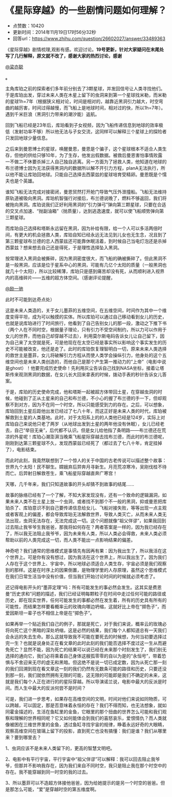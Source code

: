 # 《星际穿越》的一些剧情问题如何理解？
- 点赞数：10420
- 更新时间：2014年11月19日17时56分32秒
- 回答url：https://www.zhihu.com/question/26602027/answer/33489363
<body>
 <p data-pid="P_eATXZK">《星际穿越》剧情梳理,观影有感。欢迎讨论。<b>19号更新，针对大家疑问在末尾处写了几行解释，原文就不改了，感谢大家的热烈讨论，感谢</b></p><a href="https://www.zhihu.com/people/5503adb1d7ff5d58f0a76c80cce0e9c4" data-hash="5503adb1d7ff5d58f0a76c80cce0e9c4" class="member_mention" data-hovercard="p$b$5503adb1d7ff5d58f0a76c80cce0e9c4">@梁亦聪</a>
 <p data-pid="r7XhTekF"><b>。</b></p>
 <p data-pid="J5nOX_gy">主角库珀之前的探索者们多年前分别去了3颗星球，并发回信号让人类寻找他们。于是库珀出发，穿过未来人类在木星上留下的虫洞来到第一个星球找米勒，而米勒的星球1h=7年（根据狭义相对论，时间是相对的，越靠近黑洞引力越大，时空弯曲的越厉害，时间过得越慢，而飞船上是地球时间，相对过的快，所以1h=7年）。遇到千米巨浪（黑洞引力带来的潮汐能）返航。</p>
 <p data-pid="x6yJLYya">回到飞船已经是23年后，库珀看到子女视频，因为飞船传递信息到地球的效率极低（发射功率不够）所以他无法与子女交流，这同样可以解释三个星球上的探险者只发回地球少量信息。</p>
 <p data-pid="kj8m_UYA">之后来到曼恩博士的星球，唤醒曼恩，曼恩是个骗子，这个星球根本不适合人类生存，但他的供给只够10年，为了生存，他发出假数据。被救后曼恩害怕事情败露一不做二不休要杀掉三人自己独自逃离。另一方面为了拯救人类，他知道在地球的布兰德博士因为无法获得黑洞内的数据所以解不开引力方程，planA无法执行，所以他不能让库珀回地球。只能自己选择去西蒙兹的星球培育受精卵。曼恩既是个懦夫也是个英雄。</p>
 <p data-pid="e73Smjix">谁知飞船无法完成对接密闭，曼恩贸然打开舱门导致气压外泄撞船。飞船无法维持原轨道被吸向黑洞。库珀机智强行对接后，布兰德说晚了，燃料不够返回，我们将被拖向黑洞。库珀说我们正好利用黑洞的“引力弹弓”弹向第三颗星球，只要在合适的交叉点加速、“抛副油箱”（抛质量），达到逃逸速度，就可以使飞船顺势弹向第三颗星球。</p>
 <p data-pid="2awf_ZOa">而库珀自己选择和塔斯永远留在黑洞，因为补给有限，给一个人可以多活两倍时间，有更大的机会拯救人类，库珀自知已经永远无法见到儿女也无生念，况且到了第三颗星球布兰德的恋人西蒙兹还可能靠休眠活着，到时候自己当电灯泡还是杀掉西蒙兹？想来想去自己还是得死，于是理性选择坠入黑洞。</p>
 <p data-pid="rAnsgtdO">按常理进入黑洞会被撕碎，因为黑洞密度很大，而飞船的确被撕碎了。但此黑洞不是一般黑洞，应该是位于星系中心的黑洞，可能有几亿个太阳的质量（一般黑洞也就几十个太阳），所以比较稀薄，库珀只是感到痛苦却没有死，从而顺利进入视界内的高维碎片——五维的超方体空间。（感谢评论提醒，</p><a href="https://www.zhihu.com/people/0a6e2386901042a99c5222d25b8631eb" data-hash="0a6e2386901042a99c5222d25b8631eb" class="member_mention" data-tip="p$b$0a6e2386901042a99c5222d25b8631eb" data-hovercard="p$b$0a6e2386901042a99c5222d25b8631eb">@励一驰</a>
 <p data-pid="eU-0pvSH">此时不可能到达奇点处）</p>
 <p data-pid="UnR6OovB">这是未来人类造的，关于女儿墨菲的五维空间，在五维空间，时间作为其中一个维度变得平坦，成为可以触摸的实体。所以库珀可以通过自己移动看到女儿的历史，也就是说库珀进行了时间旅行，他看到了自己告别女儿的那一段，激动之下推下书（两个人在不同时空，根据量子理论，只有引力不受空间制约，所以力可以作用于女儿的世界，而他自己却穿越不过去），利用莫尔斯电码告诉女儿让自己留下，因为自己来了太空就是死，可是他现在在太空已经是事实所以影响这个事实发生的历史不可能被改变，他还是走了。此时的库珀恢复理智明白一切，原来未来人类选择的救世主是墨菲，女儿将破解引力方程从而使人类学会操纵引力，他身处的这个五维空间也是未来人类创造的，而他自己是那个产生第一推动力的“上帝”（电影中说是ghost）！他要完成历史使命！先利用灰尘告诉自己找到NASA坐标，接着让塔斯传来观测黑洞的数据，在女儿长大回来拿表的时候，拨动手表的秒针告诉女儿答案。</p>
 <p data-pid="mwRc4tWh">于是，库珀的历史使命完成，他和塔斯一起被超方体带回土星，在穿越虫洞的时候，他碰到了正从土星来的自己和布兰德，不小心的握了布兰德的手一下，但却观察不到对方，因为不在同一个时空，所以只能感受到力的存在。之后，可以想象，库珀回到土星后距他出发已经过了七八十年，而这正好是未来人类的时代，库珀被解救到土星的人类基地。此时，对于太阳系上的的人类他已经是124岁，实际上对库珀自己来说他只老了两岁（从地球出发到土星的两年他没有休眠），女儿已经老去，自己“举目无亲”，后代都不认识。但是女儿给他指了条明路——布兰德还在荒凉的外星呢！库珀心潮澎湃当晚乘飞船星际穿越去找布兰德，而此时的布兰德呢，刚刚到达第三颗星球不久，发现西蒙兹已经死了（都过去了七八十年，肯定挂掉了），电影结束。</p>
 <p data-pid="CHQfn7ZW">而此时此刻，我竟然联想到了一个惊人的关于中国的古老传说可以描述整个故事：世界九个太阳！民不聊生。嫦娥弃后羿奔月寻新生。月亮荒凉寒冷，吴刚伐桂不待而亡。后羿射日解救苍生，乘飞船星际穿越直奔广寒宫！</p>
 <p data-pid="JdvOeZIm">天哪，几千年来，我们只知道故事的开头却猜不到故事的结尾......</p>
 <p data-pid="Htfi7FUo">故事的脉络已经有了一个了解，不知大家发现没有，还有一个致命的逻辑漏洞，如果未来人类不在土星上放一个虫洞，或者找不到那个不一般的黑洞，抑或曼恩把库珀杀了、库珀意识不到自己要传递信息给女儿、飞船对接失败，等等出现一点主观或者客观上的偏差，都会导致库珀无法解救世界，导致人类灭亡，从而未来人类无法出现，虫洞无法存在，无法完成这一切。这个问题就像“祖父佯谬”，如果我回到过去阻止我爷爷生我爸爸，那我将如何存在？两者答案是一样的，因为我已经存在了，所以我无法阻止我爷爷，因为未来有人类，所以人类必会得救，未来人类必须帮助以前的人类完成这一切，而人类不能出一点影响结果的偏差。</p>
 <p data-pid="ut0oBI0W">神奇吧？我们通常的思维模式是事情先有因再有果：因为我出生了，所以我活在这个世界上。可是你有没有想过，因为我活在这个世界上，所以我出生了。因为我们人存在于这个世界上、宇宙中，所以地球必须适合人类生存，宇宙必须是我们观察到的那样。这是在时序上的因果倒置，是物理学里的人存原理，虽然这个思维模式在我们日常生活当中没有价值，但当我们开始讨论时间的时候就必须考虑了。</p>
 <p data-pid="eNI6tu-f">还记得电影开头的“墨菲定理”吗：所有可能发生的事必然会发生。这其实是费恩曼“历史求和”问题的描述，我们已经证明每颗粒子在时间中走过任何可能的路径或历史，即在现实世界，任何可能发生的事都必然在发生着，所有的历史具有所有的可能性，而结果怎样要看概率云的玫瑰向哪边坍缩，这就好比上帝在“掷色子”，而爱因斯坦一辈子也不相信上帝是在“掷色子”。</p>
 <p data-pid="c2bDM11B">如果再举一个贴近我们自己的例子，那就是死亡，对于我们来说，概率云的玫瑰必将向死亡这个黑暗的深处坍缩，这是必然的结果，我们每个人都知道总有一天我们会永远的失去生命。那么这就导致我不可能在要死去的时候想，为何当初要选择过完一生？也就是说身处正在看文章的此时此刻的我们能否选择不度过这一生从而避免死亡？显然不能，因为死亡的结果可以说已经在未来那个时刻发生了，我们别无选择的通向它，我们必将乘着自己身体这艘孤零零的自以为是的“永恒号”，带着恐惧与不舍迎来无尽的虚无和黑暗。但这绝不是说一切已成定数，因为从死亡那一刻的我们回溯到现在看文章这一刻的我们仍然有无数条可能的路径和历史，只要还没到那一刻，我们就依然拥有无限的可能，这无限的可能即是我们不确定的未来，这就是我们每个人正在进行的的星际穿越。所以导演诺兰说，电影中最大的反派是时间。而人生中最大的反派何尝不是时间？</p>
 <p data-pid="BLy3mw5P">可是，我们进一步思考，如果存在高维空间的文明，时间对他们来说如同物质，可以跨越，可以固定，那是否意味着永恒的存在？我们不得而知，也无法想象，就如同霍金描述的，生活在鱼缸里的金鱼，它眼里的那个扭曲的世界怎么可能和我们观察和理解的世界相同呢？它又如何能体会到我们的喜怒哀乐，爱恨情仇？而人类就像被困在三维世界里的金鱼，透过鱼缸寻找宇宙的规律，睁着永远好奇的大眼睛，观察高维空间在玻璃上留下的投影，直到死亡也没有搞懂：我们是谁？我们从哪里来？要到哪里去？</p>
 <p data-pid="U3p1qo15">1、虫洞应该不是未来人类留下的，更高的智慧文明吧。</p>
 <p data-pid="JGpIL82U">2、电影中有平行宇宙，平行宇宙中“祖父佯谬”可以解释：我可以回去阻止我爷爷，但那并不影响我存在，因为我们来自不同时空，我只是阻止我在那个时空中的存在。我不能穿越到同一时空的我的过去。</p>
 <p data-pid="BTciB11C">3、所以墨菲可以不造超方体接他爸爸，因为给她提示的是另一个时空的爸爸。但是那怎么可能，“爱”是穿越时空的第五维度啊。</p>
</body>